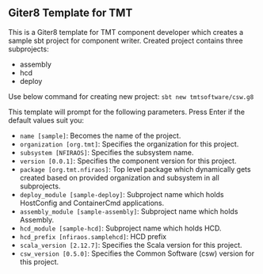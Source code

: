 ## Giter8 Template for TMT

This is a Giter8 template for TMT component developer which creates a sample sbt project for component writer.
Created project contains three subprojects:
 - assembly
 - hcd
 - deploy

Use below command for creating new project:
`sbt new tmtsoftware/csw.g8`

This template will prompt for the following parameters. Press Enter if the default values suit you:

 - `name [sample]`: Becomes the name of the project.
 - `organization [org.tmt]`: Specifies the organization for this project.
 - `subsystem [NFIRAOS]`: Specifies the subsystem name.
 - `version [0.0.1]`: Specifies the component version for this project.
 - `package [org.tmt.nfiraos]`: Top level package which dynamically gets created based on provided organization and subsystem in all subprojects.
 - `deploy_module [sample-deploy]`: Subproject name which holds HostConfig and ContainerCmd applications.
 - `assembly_module [sample-assembly]`: Subproject name which holds Assembly.
 - `hcd_module [sample-hcd]`: Subproject name which holds HCD.
 - `hcd_prefix [nfiraos.samplehcd]`: HCD prefix
 - `scala_version [2.12.7]`: Specifies the Scala version for this project.
 - `csw_version [0.5.0]`: Specifies the Common Software (csw) version for this project.
